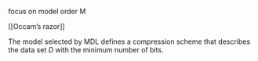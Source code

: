 focus on model order M

[[Occam’s razor]]

The model selected by MDL defines a compression scheme that describes the data set $D$ with the minimum number of bits.

